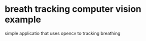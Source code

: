 # breath tracking computer vision example

simple applicatio  that uses opencv to tracking breathing

